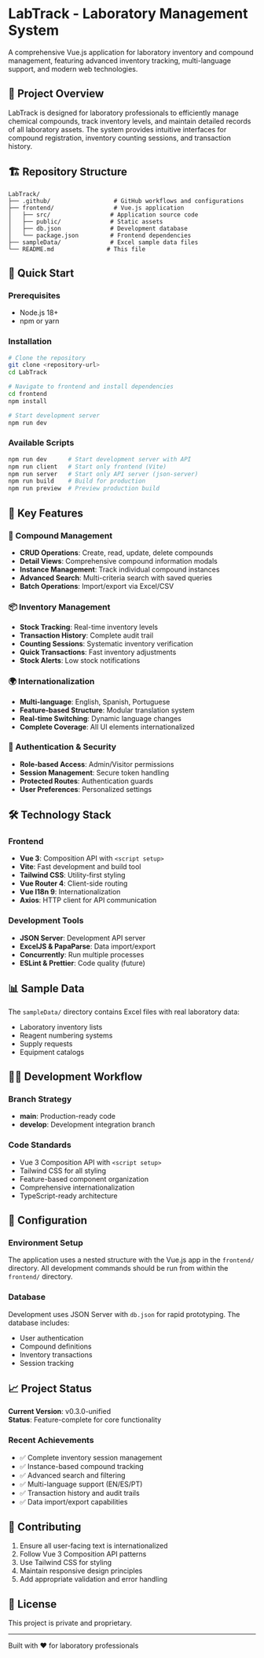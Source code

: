 # LabTrack - Laboratory Management System

A comprehensive Vue.js application for laboratory inventory and compound management, featuring advanced inventory tracking, multi-language support, and modern web technologies.

## 🎯 Project Overview

LabTrack is designed for laboratory professionals to efficiently manage chemical compounds, track inventory levels, and maintain detailed records of all laboratory assets. The system provides intuitive interfaces for compound registration, inventory counting sessions, and transaction history.

## 🏗 Repository Structure

```
LabTrack/
├── .github/                  # GitHub workflows and configurations
├── frontend/                 # Vue.js application
│   ├── src/                 # Application source code
│   ├── public/              # Static assets
│   ├── db.json              # Development database
│   └── package.json         # Frontend dependencies
├── sampleData/              # Excel sample data files
└── README.md               # This file
```

## 🚀 Quick Start

### Prerequisites
- Node.js 18+ 
- npm or yarn

### Installation
```bash
# Clone the repository
git clone <repository-url>
cd LabTrack

# Navigate to frontend and install dependencies
cd frontend
npm install

# Start development server
npm run dev
```

### Available Scripts
```bash
npm run dev      # Start development server with API
npm run client   # Start only frontend (Vite)
npm run server   # Start only API server (json-server)
npm run build    # Build for production
npm run preview  # Preview production build
```

## 🌟 Key Features

### 🧪 Compound Management
- **CRUD Operations**: Create, read, update, delete compounds
- **Detail Views**: Comprehensive compound information modals
- **Instance Management**: Track individual compound instances
- **Advanced Search**: Multi-criteria search with saved queries
- **Batch Operations**: Import/export via Excel/CSV

### 📦 Inventory Management
- **Stock Tracking**: Real-time inventory levels
- **Transaction History**: Complete audit trail
- **Counting Sessions**: Systematic inventory verification
- **Quick Transactions**: Fast inventory adjustments
- **Stock Alerts**: Low stock notifications

### 🌍 Internationalization
- **Multi-language**: English, Spanish, Portuguese
- **Feature-based Structure**: Modular translation system
- **Real-time Switching**: Dynamic language changes
- **Complete Coverage**: All UI elements internationalized

### 🔐 Authentication & Security
- **Role-based Access**: Admin/Visitor permissions
- **Session Management**: Secure token handling
- **Protected Routes**: Authentication guards
- **User Preferences**: Personalized settings

## 🛠 Technology Stack

### Frontend
- **Vue 3**: Composition API with `<script setup>`
- **Vite**: Fast development and build tool
- **Tailwind CSS**: Utility-first styling
- **Vue Router 4**: Client-side routing
- **Vue I18n 9**: Internationalization
- **Axios**: HTTP client for API communication

### Development Tools
- **JSON Server**: Development API server
- **ExcelJS & PapaParse**: Data import/export
- **Concurrently**: Run multiple processes
- **ESLint & Prettier**: Code quality (future)

## 📊 Sample Data

The `sampleData/` directory contains Excel files with real laboratory data:
- Laboratory inventory lists
- Reagent numbering systems
- Supply requests
- Equipment catalogs

## 🏃‍♂️ Development Workflow

### Branch Strategy
- **main**: Production-ready code
- **develop**: Development integration branch

### Code Standards
- Vue 3 Composition API with `<script setup>`
- Tailwind CSS for all styling
- Feature-based component organization
- Comprehensive internationalization
- TypeScript-ready architecture

## 🔧 Configuration

### Environment Setup
The application uses a nested structure with the Vue.js app in the `frontend/` directory. All development commands should be run from within the `frontend/` directory.

### Database
Development uses JSON Server with `db.json` for rapid prototyping. The database includes:
- User authentication
- Compound definitions
- Inventory transactions
- Session tracking

## 📈 Project Status

**Current Version**: v0.3.0-unified  
**Status**: Feature-complete for core functionality

### Recent Achievements
- ✅ Complete inventory session management
- ✅ Instance-based compound tracking
- ✅ Advanced search and filtering
- ✅ Multi-language support (EN/ES/PT)
- ✅ Transaction history and audit trails
- ✅ Data import/export capabilities

## 🤝 Contributing

1. Ensure all user-facing text is internationalized
2. Follow Vue 3 Composition API patterns
3. Use Tailwind CSS for styling
4. Maintain responsive design principles
5. Add appropriate validation and error handling

## 📄 License

This project is private and proprietary.

---

Built with ❤️ for laboratory professionals
